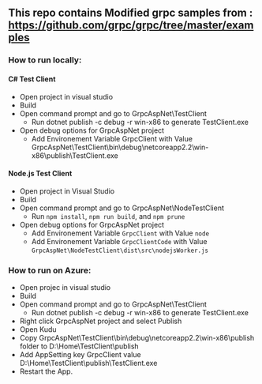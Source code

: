 

## This repo contains Modified grpc samples from : https://github.com/grpc/grpc/tree/master/examples

### How to run locally:

#### C# Test Client
- Open project in visual studio
- Build
- Open command prompt and go to GrpcAspNet\TestClient
  - Run dotnet publish -c debug -r win-x86 to generate TestClient.exe
- Open debug options for GrpcAspNet project
  - Add Environement Variable GrpcClient with Value GrpcAspNet\TestClient\bin\debug\netcoreapp2.2\win-x86\publish\TestClient.exe

#### Node.js Test Client
- Open project in Visual Studio
- Build
- Open command prompt and go to GrpcAspNet\NodeTestClient
  - Run `npm install`, `npm run build`, and `npm prune`
- Open debug options for GrpcAspNet project
  - Add Environement Variable `GrpcClient` with Value `node`
  - Add Environement Variable `GrpcClientCode` with Value `GrpcAspNet\NodeTestClient\dist\src\nodejsWorker.js`

### How to run on Azure:
- Open projec in visual studio
- Build
- Open command prompt and go to GrpcAspNet\TestClient
  - Run dotnet publish -c debug -r win-x86 to generate TestClient.exe
- Right click GrpcAspNet project and select Publish 
- Open Kudu 
 - Copy GrpcAspNet\TestClient\bin\debug\netcoreapp2.2\win-x86\publish folder to D:\Home\TestClient\publish
- Add AppSetting key GrpcClient value  D:\Home\TestClient\publish\TestClient.exe
- Restart the App.

